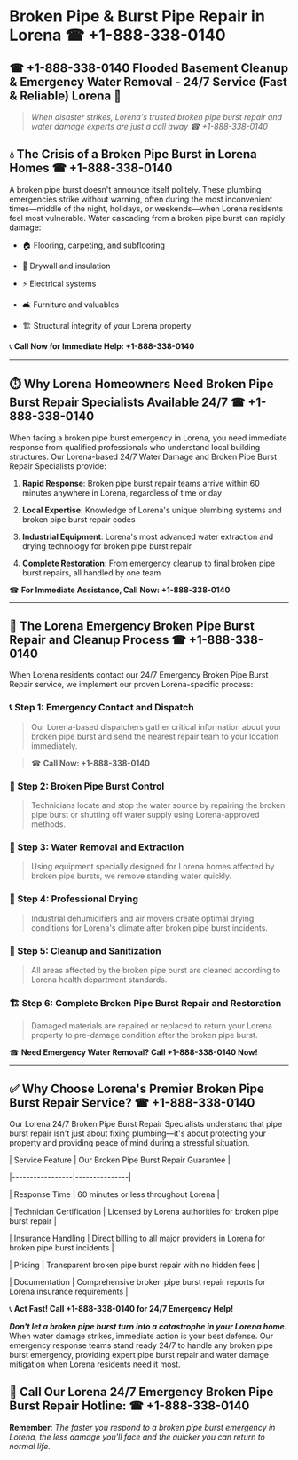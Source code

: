 # Broken Pipe & Burst Pipe Repair in Lorena ☎ +1-888-338-0140  
## ☎ +1-888-338-0140 Flooded Basement Cleanup & Emergency Water Removal - 24/7 Service (Fast & Reliable) Lorena 🚨  

> *When disaster strikes, Lorena's trusted broken pipe burst repair and water damage experts are just a call away ☎ +1-888-338-0140*  

## 💧 The Crisis of a Broken Pipe Burst in Lorena Homes ☎ +1-888-338-0140  

A broken pipe burst doesn't announce itself politely. These plumbing emergencies strike without warning, often during the most inconvenient times—middle of the night, holidays, or weekends—when Lorena residents feel most vulnerable. Water cascading from a broken pipe burst can rapidly damage:  

* 🏠 Flooring, carpeting, and subflooring  
* 🧱 Drywall and insulation  
* ⚡ Electrical systems  
* 🛋️ Furniture and valuables  
* 🏗️ Structural integrity of your Lorena property  

📞 **Call Now for Immediate Help: +1-888-338-0140**  

---  

## ⏱️ Why Lorena Homeowners Need Broken Pipe Burst Repair Specialists Available 24/7 ☎ +1-888-338-0140  

When facing a broken pipe burst emergency in Lorena, you need immediate response from qualified professionals who understand local building structures. Our Lorena-based 24/7 Water Damage and Broken Pipe Burst Repair Specialists provide:  

1. **Rapid Response**: Broken pipe burst repair teams arrive within 60 minutes anywhere in Lorena, regardless of time or day  
2. **Local Expertise**: Knowledge of Lorena's unique plumbing systems and broken pipe burst repair codes  
3. **Industrial Equipment**: Lorena's most advanced water extraction and drying technology for broken pipe burst repair  
4. **Complete Restoration**: From emergency cleanup to final broken pipe burst repairs, all handled by one team  

☎ **For Immediate Assistance, Call Now: +1-888-338-0140**  

---  

## 🔧 The Lorena Emergency Broken Pipe Burst Repair and Cleanup Process ☎ +1-888-338-0140  

When Lorena residents contact our 24/7 Emergency Broken Pipe Burst Repair service, we implement our proven Lorena-specific process:  

### 📞 Step 1: Emergency Contact and Dispatch  
> Our Lorena-based dispatchers gather critical information about your broken pipe burst and send the nearest repair team to your location immediately.  
> ☎ **Call Now: +1-888-338-0140**  

### 🚿 Step 2: Broken Pipe Burst Control  
> Technicians locate and stop the water source by repairing the broken pipe burst or shutting off water supply using Lorena-approved methods.  

### 🌊 Step 3: Water Removal and Extraction  
> Using equipment specially designed for Lorena homes affected by broken pipe bursts, we remove standing water quickly.  

### 💨 Step 4: Professional Drying  
> Industrial dehumidifiers and air movers create optimal drying conditions for Lorena's climate after broken pipe burst incidents.  

### 🧼 Step 5: Cleanup and Sanitization  
> All areas affected by the broken pipe burst are cleaned according to Lorena health department standards.  

### 🏗️ Step 6: Complete Broken Pipe Burst Repair and Restoration  
> Damaged materials are repaired or replaced to return your Lorena property to pre-damage condition after the broken pipe burst.  

☎ **Need Emergency Water Removal? Call +1-888-338-0140 Now!**  

---  

## ✅ Why Choose Lorena's Premier Broken Pipe Burst Repair Service? ☎ +1-888-338-0140  

Our Lorena 24/7 Broken Pipe Burst Repair Specialists understand that pipe burst repair isn't just about fixing plumbing—it's about protecting your property and providing peace of mind during a stressful situation.  

| Service Feature | Our Broken Pipe Burst Repair Guarantee |  
|-----------------|---------------|  
| Response Time | 60 minutes or less throughout Lorena |  
| Technician Certification | Licensed by Lorena authorities for broken pipe burst repair |  
| Insurance Handling | Direct billing to all major providers in Lorena for broken pipe burst incidents |  
| Pricing | Transparent broken pipe burst repair with no hidden fees |  
| Documentation | Comprehensive broken pipe burst repair reports for Lorena insurance requirements |  

📞 **Act Fast! Call +1-888-338-0140 for 24/7 Emergency Help!**  

***Don't let a broken pipe burst turn into a catastrophe in your Lorena home.*** When water damage strikes, immediate action is your best defense. Our emergency response teams stand ready 24/7 to handle any broken pipe burst emergency, providing expert pipe burst repair and water damage mitigation when Lorena residents need it most.  

## 📱 Call Our Lorena 24/7 Emergency Broken Pipe Burst Repair Hotline: ☎ +1-888-338-0140  

**Remember**: *The faster you respond to a broken pipe burst emergency in Lorena, the less damage you'll face and the quicker you can return to normal life.*